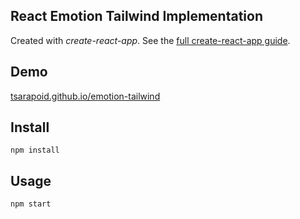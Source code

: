 ## React Emotion Tailwind Implementation

<!--
<img src="Logotype primary.png" width="60%" height="60%" />
-->

Created with _create-react-app_. See the [full create-react-app guide](https://github.com/facebookincubator/create-react-app/blob/master/packages/react-scripts/template/README.md).

## Demo

[tsarapoid.github.io/emotion-tailwind](https://tsarapoid.github.io/emotion-tailwind/)

## Install

`npm install`

## Usage

`npm start`
